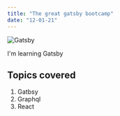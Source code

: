 ```yaml
---
title: "The great gatsby bootcamp"
date: "12-01-21"
---
```


![Gatsby](./gatsby.jpg)

I'm learning Gatsby

## Topics covered

1. Gatbsy
2. Graphql
3. React

